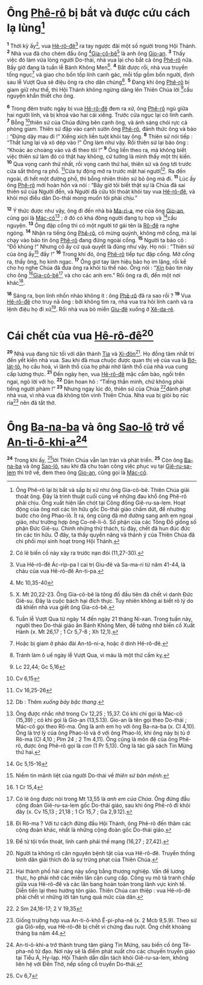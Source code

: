 # Ông [Phê-rô]() bị bắt và được cứu cách lạ lùng[^1-c20457e5-c53e-4e31-9923-8f42cac6a67e]
<sup><b>1</b></sup> Thời kỳ ấy[^2-c20457e5-c53e-4e31-9923-8f42cac6a67e], vua [Hê-rô-đê]()[^3-c20457e5-c53e-4e31-9923-8f42cac6a67e] ra tay ngược đãi một số người trong Hội Thánh. <sup><b>2</b></sup> Nhà vua đã cho chém đầu ông [^1@-c20457e5-c53e-4e31-9923-8f42cac6a67e][Gia-cô-bê]()[^4-c20457e5-c53e-4e31-9923-8f42cac6a67e] là anh ông [Gio-an](). <sup><b>3</b></sup> Thấy việc đó làm vừa lòng người Do-thái, nhà vua lại cho bắt cả ông [Phê-rô]() nữa. Bấy giờ đang là tuần lễ Bánh Không Men[^5-c20457e5-c53e-4e31-9923-8f42cac6a67e]. <sup><b>4</b></sup> Bắt được rồi, nhà vua truyền tống ngục[^6-c20457e5-c53e-4e31-9923-8f42cac6a67e] và giao cho bốn tốp lính canh gác, mỗi tốp gồm bốn người, định sau lễ Vượt Qua sẽ điệu ông ra cho dân chúng[^7-c20457e5-c53e-4e31-9923-8f42cac6a67e]. <sup><b>5</b></sup> Đang khi ông [Phê-rô]() bị giam giữ như thế, thì Hội Thánh không ngừng dâng lên Thiên Chúa lời [^2@-c20457e5-c53e-4e31-9923-8f42cac6a67e]cầu nguyện khẩn thiết cho ông.

<sup><b>6</b></sup> Trong đêm trước ngày bị vua [Hê-rô-đê]() đem ra xử, ông [Phê-rô]() ngủ giữa hai người lính, và bị khoá vào hai cái xiềng. Trước cửa ngục lại có lính canh. <sup><b>7</b></sup> Bỗng [^3@-c20457e5-c53e-4e31-9923-8f42cac6a67e]thiên sứ của Chúa đứng bên cạnh ông, và ánh sáng chói rực cả phòng giam. Thiên sứ đập vào cạnh sườn ông [Phê-rô](), đánh thức ông và bảo : “Đứng dậy mau đi !” Xiềng xích liền tuột khỏi tay ông. <sup><b>8</b></sup> Thiên sứ nói tiếp : “Thắt lưng lại và xỏ dép vào !” Ông làm như vậy. Rồi thiên sứ lại bảo ông : “Khoác áo choàng vào và đi theo tôi !” <sup><b>9</b></sup> Ông liền theo ra, mà không biết việc thiên sứ làm đó có thật hay không, cứ tưởng là mình thấy một thị kiến. <sup><b>10</b></sup> Qua vọng canh thứ nhất, rồi vọng canh thứ hai, thiên sứ và ông tới trước cửa sắt thông ra phố. [^4@-c20457e5-c53e-4e31-9923-8f42cac6a67e]Cửa tự động mở ra trước mặt hai người[^8-c20457e5-c53e-4e31-9923-8f42cac6a67e]. Ra đến ngoài, đi hết một đường phố, thì bỗng nhiên thiên sứ bỏ ông mà đi. <sup><b>11</b></sup> Lúc ấy ông [Phê-rô]() mới hoàn hồn và nói : “Bây giờ tôi biết thật sự là Chúa đã sai thiên sứ của Người đến, và Người đã cứu tôi thoát khỏi tay vua [Hê-rô-đê](), và khỏi mọi điều dân Do-thái mong muốn tôi phải chịu.”

<sup><b>12</b></sup> Ý thức được như vậy, ông đi đến nhà bà [Ma-ri-a](), mẹ của ông [Gio-an](), cũng gọi là [Mác-cô]()[^9-c20457e5-c53e-4e31-9923-8f42cac6a67e] ; ở đó có khá đông người đang tụ họp và [^5@-c20457e5-c53e-4e31-9923-8f42cac6a67e]cầu nguyện. <sup><b>13</b></sup> Ông đập cổng thì có một người tớ gái tên là [Rô-đê]() ra nghe ngóng. <sup><b>14</b></sup> Nhận ra tiếng ông [Phê-rô](), cô mừng quýnh, không mở cổng, mà lại chạy vào báo tin ông [Phê-rô]() đang đứng ngoài cổng. <sup><b>15</b></sup> Người ta bảo cô : “Đồ khùng !” Nhưng cô ấy cứ quả quyết là đúng như vậy. Họ nói : “Thiên sứ của ông ấy[^10-c20457e5-c53e-4e31-9923-8f42cac6a67e] đấy !” <sup><b>16</b></sup> Trong khi đó, ông [Phê-rô]() tiếp tục đập cổng. Mở cổng ra, thấy ông, họ kinh ngạc. <sup><b>17</b></sup> Ông giơ tay làm hiệu bảo họ im lặng, rồi kể cho họ nghe Chúa đã đưa ông ra khỏi tù thế nào. Ông nói : “[Xin]() báo tin này cho ông [^6@-c20457e5-c53e-4e31-9923-8f42cac6a67e][Gia-cô-bê]()[^11-c20457e5-c53e-4e31-9923-8f42cac6a67e] và cho các anh em.” Rồi ông ra đi, đến một nơi khác[^12-c20457e5-c53e-4e31-9923-8f42cac6a67e].

<sup><b>18</b></sup> Sáng ra, bọn lính nhốn nháo không ít : ông [Phê-rô]() đã ra sao rồi ? <sup><b>19</b></sup> Vua [Hê-rô-đê]() cho truy nã ông : bởi không tìm ra, nhà vua tra hỏi lính canh và ra lệnh điệu họ đi xử[^13-c20457e5-c53e-4e31-9923-8f42cac6a67e]. Rồi nhà vua bỏ miền [Giu-đê]() xuống ở [Xê-da-rê]().


# Cái chết của vua [Hê-rô-đê]()[^14-c20457e5-c53e-4e31-9923-8f42cac6a67e]
<sup><b>20</b></sup> Nhà vua đang tức tối với dân thành [Tia]() và [Xi-đôn]()[^15-c20457e5-c53e-4e31-9923-8f42cac6a67e]. Họ đồng tâm nhất trí đến yết kiến nhà vua. Sau khi đã mua chuộc được quan thị vệ của vua là [Bơ-lát-tô](), họ cầu hoà, vì lãnh thổ của họ phải nhờ lãnh thổ của nhà vua cung cấp lương thực. <sup><b>21</b></sup> Đến ngày hẹn, vua [Hê-rô-đê]() mặc cẩm bào, ngồi trên ngai, ngỏ lời với họ. <sup><b>22</b></sup> Dân hoan hô : “Tiếng thần minh, chứ không phải tiếng người phàm !” <sup><b>23</b></sup> Nhưng ngay lúc đó, thiên sứ của Chúa [^7@-c20457e5-c53e-4e31-9923-8f42cac6a67e]đánh phạt nhà vua, vì nhà vua đã không tôn vinh Thiên Chúa. Nhà vua bị giòi bọ rúc rỉa[^16-c20457e5-c53e-4e31-9923-8f42cac6a67e] nên đã tắt thở.


# Ông [Ba-na-ba]() và ông [Sao-lô]() trở về [An-ti-ô-khi-a]()[^17-c20457e5-c53e-4e31-9923-8f42cac6a67e]
<sup><b>24</b></sup> Trong khi ấy, [^8@-c20457e5-c53e-4e31-9923-8f42cac6a67e]lời Thiên Chúa vẫn lan tràn và phát triển. <sup><b>25</b></sup> Còn ông [Ba-na-ba]() và ông [Sao-lô](), sau khi đã chu toàn công việc phục vụ tại [Giê-ru-sa-lem]() thì trở về, đem theo ông [Gio-an](), cũng gọi là [Mác-cô]().

[^1-c20457e5-c53e-4e31-9923-8f42cac6a67e]: Ông Phê-rô lại bị bắt và sắp bị xử như ông Gia-cô-bê. Thiên Chúa giải thoát ông. Đây là trình thuật cuối cùng về những đau khổ ông Phê-rô phải chịu. Ông xuất hiện lần chót tại Công đồng Giê-ru-sa-lem. Hoạt động của ông nơi các tín hữu gốc Do-thái giáo chấm dứt, để nhường bước cho ông Phao-lô. Ít ra, ông cũng đã mở đường sang anh em ngoại giáo, như trường hợp ông Co-nê-li-ô. Số phận của các Tông Đồ giống số phận Đức Giê-su. Chính những thử thách, tù đày, chết đã hun đúc đức tin các tín hữu. Ở đây, ta thấy quyền năng và thánh ý của Thiên Chúa đã chi phối mọi sinh hoạt trong Hội Thánh.
[^2-c20457e5-c53e-4e31-9923-8f42cac6a67e]: Có lẽ biến cố này xảy ra trước nạn đói (11,27-30).
[^3-c20457e5-c53e-4e31-9923-8f42cac6a67e]: Vua Hê-rô-đê Ác-ríp-pa I cai trị Giu-đê và Sa-ma-ri từ năm 41-44, là cháu của vua Hê-rô-đê An-ti-pa.
[^4-c20457e5-c53e-4e31-9923-8f42cac6a67e]: X. Mt 20,22-23. Ông Gia-cô-bê là tông đồ đầu tiên đã chết vì danh Đức Giê-su. Đây là cuộc bách hại đích thực. Tuy nhiên không ai biết rõ lý do đã khiến nhà vua giết ông Gia-cô-bê.
[^5-c20457e5-c53e-4e31-9923-8f42cac6a67e]: Tuần lễ Vượt Qua từ ngày 14 đến ngày 21 tháng Ni-xan. Trong tuần này, người theo Do-thái giáo ăn Bánh Không Men, để tưởng nhớ biến cố Xuất Hành (x. Mt 26,17 ; 1 Cr 5,7-8 ; Xh 12,1).
[^6-c20457e5-c53e-4e31-9923-8f42cac6a67e]: Hoặc bị giam ở pháo đài An-tô-ni-a, hoặc ở dinh Hê-rô-đê.
[^7-c20457e5-c53e-4e31-9923-8f42cac6a67e]: Tránh làm ô uế ngày lễ Vượt Qua, vì máu là một thứ cấm kỵ.
[^8-c20457e5-c53e-4e31-9923-8f42cac6a67e]: Db : Thêm *xuống bảy bậc thang*.
[^9-c20457e5-c53e-4e31-9923-8f42cac6a67e]: Ông được nhắc nhở trong Cv 12,25 ; 15,37. Có khi chỉ gọi là Mác-cô (15,39) ; có khi gọi là Gio-an (13,5.13). Gio-an là tên gọi theo Do-thái ; Mác-cô gọi theo Rô-ma. Ông là anh em họ với ông Ba-na-ba (x. Cl 4,10). Ông là trợ lý của ông Phao-lô và ở với ông Phao-lô, khi ông này bị tù ở Rô-ma (Cl 4,10 ; Plm 24 ; 2 Tm 4,11). Ông cũng là môn đệ của ông Phê-rô, được ông Phê-rô gọi là *con* (1 Pr 5,13). Ông là tác giả sách Tin Mừng thứ hai.
[^10-c20457e5-c53e-4e31-9923-8f42cac6a67e]: Niềm tin mãnh liệt của người Do-thái về *thiên sứ bản mệnh*.
[^11-c20457e5-c53e-4e31-9923-8f42cac6a67e]: Có lẽ ông được nói trong Mt 13,55 là *anh em của Chúa*. Ông đứng đầu cộng đoàn Giê-ru-sa-lem gốc Do-thái giáo, sau khi ông Phê-rô đi khỏi đây (x. Cv 15,13 ; 21,18 ; 1 Cr 15,7 ; Ga 2,9.12).
[^12-c20457e5-c53e-4e31-9923-8f42cac6a67e]: Đi Rô-ma ? Với tư cách đứng đầu Hội Thánh, ông Phê-rô đến thăm các cộng đoàn khác, nhất là những cộng đoàn gốc Do-thái giáo.
[^13-c20457e5-c53e-4e31-9923-8f42cac6a67e]: Để tử tội trốn thoát, lính canh phải thế mạng (16,27 ; 27,42).
[^14-c20457e5-c53e-4e31-9923-8f42cac6a67e]: Người ta không rõ căn nguyên bệnh tật của vua Hê-rô-đê. Truyền thống bình dân giải thích đó là sự trừng phạt của Thiên Chúa.
[^15-c20457e5-c53e-4e31-9923-8f42cac6a67e]: Hai thành phố hải cảng này sống bằng thương nghiệp. Vấn đề lương thực, họ phải nhờ các miền lân cận cung cấp. Công vụ mô tả tranh chấp giữa vua Hê-rô-đê và các lân bang hoàn toàn trong lãnh vực kinh tế. Diễn tiến lại theo hướng tôn giáo. Thiên Chúa can thiệp : vua Hê-rô-đê phải chết vì những lời tán tụng quá mức của dân.
[^16-c20457e5-c53e-4e31-9923-8f42cac6a67e]: Giống trường hợp vua An-ti-ô-khô Ê-pi-pha-nê (x. 2 Mcb 9,5.9). Theo sử gia Giô-xếp, vua Hê-rô-đê bị chết vì chứng đau ruột. Ông chết khoảng tháng ba năm 44.
[^17-c20457e5-c53e-4e31-9923-8f42cac6a67e]: An-ti-ô-khi-a trở thành trung tâm giảng Tin Mừng, sau biến cố ông Tê-pha-nô tử đạo. Nơi này sẽ là điểm phát xuất cho các chuyến truyền giáo tại Tiểu Á, Hy-lạp. Hội Thánh dần dần tách khỏi Giê-ru-sa-lem, không liên hệ với Đền Thờ, nếp sống cổ truyền Do-thái.
[^1@-c20457e5-c53e-4e31-9923-8f42cac6a67e]: Mc 10,35-40
[^2@-c20457e5-c53e-4e31-9923-8f42cac6a67e]: Lc 22,44; Gc 5,16
[^3@-c20457e5-c53e-4e31-9923-8f42cac6a67e]: Cv 6,15
[^4@-c20457e5-c53e-4e31-9923-8f42cac6a67e]: Cv 16,25-26
[^5@-c20457e5-c53e-4e31-9923-8f42cac6a67e]: Gc 5,15-16
[^6@-c20457e5-c53e-4e31-9923-8f42cac6a67e]: 1 Cr 15,4
[^7@-c20457e5-c53e-4e31-9923-8f42cac6a67e]: 2 Sm 24,16-17; 2 V 19,35
[^8@-c20457e5-c53e-4e31-9923-8f42cac6a67e]: Cv 6,7